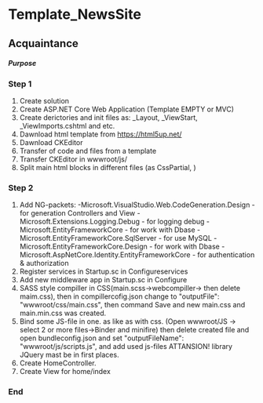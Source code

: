 # Template_NewsSite

## Acquaintance ##


##### Purpose #####


### Step 1 ###
1. Create solution
2. Create ASP.NET Core Web Application (Template EMPTY or MVC)
3. Create derictories and init files as: _Layout, _ViewStart, _ViewImports.cshtml and etc.
4. Dawnload html template from https://html5up.net/
5. Dawnload CKEditor
6. Transfer of code and files from a template
7. Transfer CKEditor in wwwroot/js/
8. Split main html blocks in different files (as CssPartial, )

### Step 2 ###
1. Add NG-packets:
	-Microsoft.VisualStudio.Web.CodeGeneration.Design - for generation Controllers and View
	-Microsoft.Extensions.Logging.Debug - for logging debug
	-Microsoft.EntityFrameworkCore - for work with Dbase
	-Microsoft.EntityFrameworkCore.SqlServer - for use MySQL 
	-Microsoft.EntityFrameworkCore.Design - for work with Dbase
	-Microsoft.AspNetCore.Identity.EntityFrameworkCore - for authentication & authorization
2. Register services in Startup.sc in Configureservices
3. Add new middleware app in Startup.sc in Configure
4. SASS style compiller in CSS(main.scss->webcompiller-> then delete maim.css), 
	then in compillercofig.json change to "outputFile": "wwwroot/css/main.css",
	then command Save and new main.css and main.min.css was created.
5. Bind some JS-file in one. as like as with css. (Open wwwroot/JS -> select 2 or more files->Binder and minifire)
	then delete created file and open bundleconfig.json and set "outputFileName": "wwwroot/js/scripts.js", and add used js-files
	ATTANSION! library JQuery mast be in first places.
6. Create HomeController.
7. Create View for home/index

### End ###